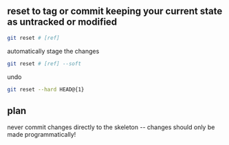 ## reset to tag or commit keeping your current state as untracked or modified

```bash
git reset # [ref]
```

automatically stage the changes
```bash
git reset # [ref] --soft
```

undo
```bash
git reset --hard HEAD@{1}
```

## plan

never commit changes directly to the skeleton -- changes should only be made programmatically!
